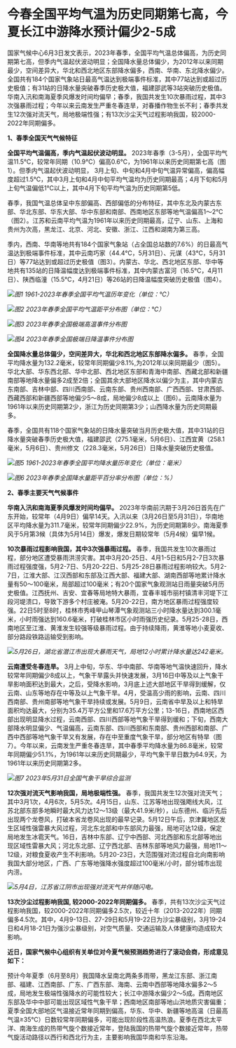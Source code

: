 

# 今春全国平均气温为历史同期第七高，今夏长江中游降水预计偏少2-5成

国家气候中心6月3日发文表示，2023年春季，全国平均气温总体偏高，为历史同期第七高，但季内气温起伏波动明显；全国降水量总体偏少，为2012年以来同期最少，空间差异大，华北和西北地区东部降水偏多，西南、华南、东北降水偏少。全国共有184个国家气象站日最高气温达到极端事件标准，其中77站达到或超过历史极值；有31站的日降水量突破春季历史极大值，福建邵武等3站突破历史极值。华南入汛和南海夏季风爆发时间均偏早；春季，我国共发生10次暴雨过程，其中3次强暴雨过程；今年以来云南发生严重冬春连旱，对春播作物生长不利；春季共发生12次强对流天气，局地极端性强；有13次沙尘天气过程影响我国，较2000-2022年同期偏多。

**1、春季全国天气气候特征**

**全国平均气温偏高，季内气温起伏波动明显。**
2023年春季（3-5月），全国平均气温11.5℃，较常年同期（10.9℃）偏高0.6℃，为1961年以来历史同期第七高（图1）。但季内气温起伏波动明显，
3月上旬、中旬和4月中旬气温异常偏高，偏高幅度超过1.5℃，其中3月上旬和4月中旬平均气温均为历史同期最高；4月下旬和5月上旬气温偏低1℃以上，其中4月下旬平均气温为历史同期第5低。

春季，我国气温总体呈中东部偏高、西部偏低的分布特征，其中东北及内蒙古东部、华北东部、华东大部、华中东部和南部、西南地区东部等地气温偏高1～2℃（图2）。江苏和云南平均气温为1961年以来历史同期最高，辽宁、山东、上海和贵州为次高，黑龙江、北京、河北、安徽、浙江、江西和湖南为第三高。

季内，西南、华南等地共有184个国家气象站（占全国总站数的7.6%）的日最高气温达到极端事件标准，其中云南巧家（44.4℃，5月31日）、元谋（43℃，5月31日）等77站达到或超过历史极值（图3）。内蒙古、华北、西北地区东部、华中等地共有135站的日降温幅度达到极端事件标准，其中内蒙古富河（16.5℃，4月11日）、陕西临潼（15.5℃，4月21日）等26站的日降温幅度突破历史极值（图4）。

![](https://inews.gtimg.com/om_bt/OXIiS_9TD0pIUGU5dREAct-4n3sf7l0aTDV0COSZu40tcAA/1000)_图1
1961-2023年春季全国平均气温历年变化（单位：℃）_

![](https://inews.gtimg.com/om_bt/OEgLQiuApF-Rz4hIJ_TKQJK6j1GUtW_In4eu4F6gUZoWUAA/1000)_图2 2023年春季全国平均气温距平分布图（单位：℃）_

![](https://inews.gtimg.com/om_bt/OtQ2Dljk9Ec1Z-iLesYlo1A_aIuJndb0KZgmbav1OhmtMAA/1000)_图3
2023年春季全国极端高温事件分布图_

![](https://inews.gtimg.com/om_bt/ObAmK_n3WDmdqwdNWThQ-Doba3BTQT50j4830fsCW2HNwAA/1000)_图4 2023年春季全国极端日降温事件分布图_

**全国降水量总体偏少，空间差异大，华北和西北地区东部降水偏多。**
春季，全国平均降水量为132.2毫米，较常年同期偏少8.1%,为2012年以来同期最少（图5）。华北大部、华东西北部、华中北部、西北地区东部和青海中南部、西藏北部和新疆南部等地降水量偏多2成至2倍；全国其余大部地区降水以偏少为主，其中内蒙古东南部、吉林中部、四川西南部、云南东部、贵州西南部、广西西部、甘肃西部、西藏西部和新疆西部等地偏少5～8成，局地偏少8成以上（图6）。云南降水量为1961年以来历史同期第2少，浙江为历史同期第3少；山西降水量为历史同期最多。

春季，全国共有118个国家气象站的日降水量突破当月历史极大值，其中31站的日降水量突破春季历史极大值，福建邵武（275.1毫米，5月6日）、江西宜黄（258.1毫米，5月6日）、贵州修文（228.3毫米，5月26日）日降水量突破历史极值。

![](https://inews.gtimg.com/om_bt/O7gGdeA75JPCgjmNF4yRje04XdhRVPHk_UXxq7ZBlUTkoAA/1000)_图5
1961-2023年春季全国平均降水量历年变化（单位：毫米）_

![](https://inews.gtimg.com/om_bt/O6EHacc_tYmi1OnGstoF52V1pJ1yG_ZxDDMhi3DrFkfMAAA/1000)_图6
2023年春季全国降水量距平百分率分布图（单位：%）_

**2、春季主要天气气候事件**

**华南入汛和南海夏季风爆发时间均偏早。**
2023年华南前汛期于3月26日首先在广东开始，较常年（4月9日）偏早14天。入汛以来（3月26日至5月31日），华南地区平均降水量为311.7毫米，较常年同期偏少22.9%，为历史同期第8少。南海夏季风于5月第3候（具体为5月14日）爆发，爆发日期较常年（5月4候）偏早1候。

**10次暴雨过程影响我国，其中3次强暴雨过程。**
春季，我国共发生10次暴雨过程，部分地区遭受暴雨洪涝灾害。其中3月20-25日、4月1-5日和5月2-7日3次暴雨过程强度强，5月2-7日、5月20-22日、5月25-28日暴雨过程影响较大。5月2-7日，江淮大部、江汉西部和东部及江西大部、福建大部、湖南西部等地累计降水量有50～100毫米，局部超过100毫米；有20个国家气象观测站日雨量突破5月历史极值。江西抚州、吉安、宜春等局地特大暴雨，宜春丰城市丽村镇清丰河堤下江段河堤溃口，导致下游多个村庄被淹。5月20-22日，南方地区暴雨过程强度较强。22日5时至8时，桂林市秀峰甲山琴潭气象观测站三小时降水量达到300.1毫米，小时雨强达到160.6毫米，打破桂林市区小时雨强历史纪录。5月25-28日，西南地区至江淮、黄淮发生较强等级暴雨过程。由于持续降雨，黄淮等地小麦夏收、部分路段铁路运输受到影响。

![](https://inews.gtimg.com/om_bt/GQU4hUoVC4V4x7eyVkKldHr3Vd2qELcvmuMKctQYhiK-oAA/0)_5月26日，湖北省潜江市出现大暴雨天气，局地12小时累计降水量达242毫米。_

**云南遭受冬春连旱。**
3月上中旬，华东、华中南部、华南等地气温快速回升，降水较常年同期偏少8成以上，气象干旱露头并快速发展，3月16日中等及以上气象干旱影响面积达到最大，之后，受降水影响，3月底上述大部地区干旱得到缓解，仅云南、山东等地存在中等及以上气象干旱。4月，受温高少雨的影响，云南、四川西南部、贵州南部等地气象干旱持续或发展。5月9日，云南省中旱及以上和特旱面积均达最大，分别为35.4万平方公里和17.6万平方公里；13-16日，西南地区西部出现明显降水过程，云南西部、四川西部等地气象干旱得到缓和；下旬，西南大部降水明显偏少、气温偏高，云南东部、四川西部和东南部、贵州西部和南部、广西中西部等地气象干旱又有发展，存在中至重度气象干旱，部分地区有特旱（图7）。今年以来，云南发生严重冬春连旱，其中春季平均降水量为86.8毫米，较常年同期偏少51.1%，为1961年以来历史同期最少，平均气象干旱日数为64.9天，为1961年以来历史同期第2多。

![](https://inews.gtimg.com/om_bt/Og6_ir7tg47lrHsRZrtwvegFvbi2XG8gk8AbUBCUrZ4gUAA/1000)_图7
2023年5月31日全国气象干旱综合监测_

**12次强对流天气影响我国，局地极端性强。**
春季，我国共发生12次强对流天气；其中3月1次，4月6次，5月5次。4月15日，山东、江苏等地出现强飑线大风，江苏北部东部多地瞬时最大风力达12～13级（最大41.9米/秒），山东德州、临沂先后出现两个龙卷风，打破本省龙卷风出现的最早记录。5月12日午后，京津冀地区发生区域性强雷暴大风过程，河北东北部和中东部风力最强，局地可达12级，保定局地发生冰雹天气。16日，吉林中东部、辽宁中西部、河北西部和东北部等地出现区域性雷暴大风；河北东北部、辽宁西北部、吉林东部等地风力最强，局地11～12级，对粮食夏收产生不利影响。5月20-23日，大范围强对流过程自北向南影响我国大部分地区，广西、广东等地强降水强度超过100毫米/小时，部分城市出现内涝。

![](https://inews.gtimg.com/om_bt/OLYquK6hIZEduEcWgHLqVVK8UQYGZx6OF8r9zegwESosMAA/1000)_5月4日，江苏省江阴市出现强对流天气并伴随闪电。_

**13次沙尘过程影响我国, 较2000-2022年同期偏多。**
春季，共有13次沙尘天气过程影响我国，较2000-2022年同期偏多2.5次，较近十年（2013-2022年）同期偏多4.5次。其中，4月9-13日、27-29日和5月19-22日为沙尘暴级别，3月19-24日和4月18-21日为强沙尘暴级别，对空气质量、交通运输及人体健康均造成较大影响。

**近日，国家气候中心组织有关单位对今夏气候预测趋势进行了滚动会商，形成意见如下：**

预计今年夏季（6月至8月）我国降水呈南北两条多雨带，黑龙江东部、浙江南部、福建、江西南部、广东、广西东部、海南、云南中西部等地降水偏多2～5成，局地发生极端性强降水的可能性较大；长江中游降水偏少2～5成。西南地区东部及华中中部可能出现区域性气象干旱；西南地区南部等地山洪地质灾害偏重；夏季全国大部地区气温接近常年同期到偏高，华东、华中、新疆等地高温（日最高气温≥35℃）日数较常年同期偏多，可能出现阶段性高温热浪。夏季在西北太平洋、南海生成的热带气旋个数接近常年，登陆我国的热带气旋个数接近常年，热带气旋活动路径以西行和西北行为主，主要影响我国华南和华东沿海。


